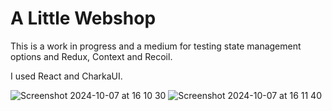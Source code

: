 # A Little Webshop

This is a work in progress and a medium for testing state management options and Redux, Context and Recoil. 

I used React and CharkaUI. 

![Screenshot 2024-10-07 at 16 10 30](https://github.com/user-attachments/assets/fafe333a-a307-489e-9ba1-d742c54ad804)
![Screenshot 2024-10-07 at 16 11 40](https://github.com/user-attachments/assets/9dbd5cce-bd2d-4e42-83eb-2c5bf55d2d9e)

